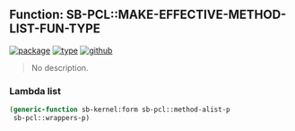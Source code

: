 ## Function: SB-PCL::MAKE-EFFECTIVE-METHOD-LIST-FUN-TYPE
[![package](https://img.shields.io/badge/Package-SB--PCL-5f9ea0.svg?style=social&colorA=999999)](../) [![type](https://img.shields.io/badge/Type-Function-5f9ea0.svg?style=social&colorA=999999)](../#function) [![github](https://img.shields.io/badge/GitHub-View_the_source-5f9ea0.svg?style=social&colorA=999999&logo=github)](https://github.com/sbcl/sbcl/blob/master/src/pcl/combin.lisp/) 

> No description.

### Lambda list
```cl
(generic-function sb-kernel:form sb-pcl::method-alist-p
 sb-pcl::wrappers-p)
```
